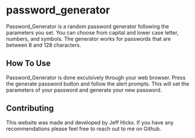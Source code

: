 # password_generator

Password_Generator is a random password generator following the parameters you set. You can choose from capital and lower case letter, numbers, and symbols. The generator works for passwords that are between 8 and 128 characters. 

## How To Use
Password_Generator is done exculsively through your web browser. Press the generate password button and follow the alert prompts. This will set the parameters of your password and generate your new password. 

## Contributing
This website was made and developed by Jeff Hicks. If you have any recommendations please feel free to reach out to me on  Github. 